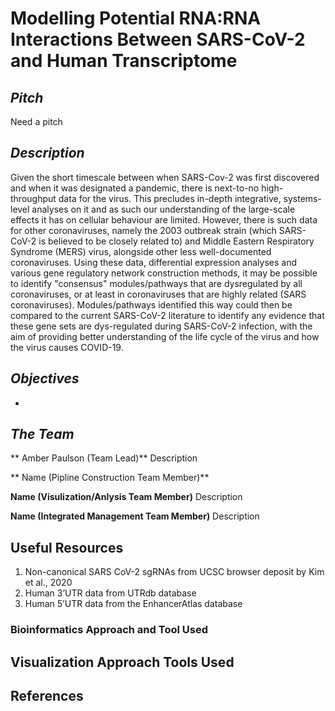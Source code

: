 # Modelling Potential RNA:RNA Interactions Between SARS-CoV-2 and Human Transcriptome

## *Pitch*
Need a pitch

## *Description*
Given the short timescale between when SARS-Cov-2 was first discovered and when it was designated a pandemic, there is next-to-no high-throughput data for the virus. This precludes in-depth integrative, systems-level analyses on it and as such our understanding of the large-scale effects it has on cellular behaviour are limited. However, there is such data for other coronaviruses, namely the 2003 outbreak strain (which SARS-CoV-2 is believed to be closely related to) and Middle Eastern Respiratory Syndrome (MERS) virus, alongside other less well-documented coronaviruses. Using these data, differential expression analyses and various gene regulatory network construction methods, it may be possible to identify "consensus" modules/pathways that are dysregulated by all coronaviruses, or at least in coronaviruses that are highly related (SARS coronaviruses). Modules/pathways identified this way could then be compared to the current SARS-CoV-2 literature to identify any evidence that these gene sets are dys-regulated during SARS-CoV-2 infection, with the aim of providing better understanding of the life cycle of the virus and how the virus causes COVID-19.

## *Objectives*
* 

## *The Team*
** Amber Paulson (Team Lead)**
Description

** Name (Pipline Construction Team Member)**


**Name (Visulization/Anlysis Team Member)**
Description

**Name (Integrated Management Team Member)**
Description

## Useful Resources 

1. Non-canonical SARS CoV-2 sgRNAs from UCSC browser deposit by Kim et al., 2020 
2. Human 3’UTR data from  UTRdb database 
3. Human 5’UTR data from the EnhancerAtlas database


### Bioinformatics Approach and Tool Used

## Visualization Approach Tools Used

## References
